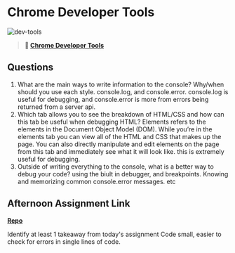 # Chrome Developer Tools

![dev-tools](https://bcw.blob.core.windows.net/public/img/lesson-images/4571780153354770)

> **📖 [Chrome Developer Tools](https://codeworksacademy.com/fs-student-guide/resources/wk2/03-Chrome-Dev-Tools)**

## Questions

1. What are the main ways to write information to the console? Why/when should you use each style.
console.log, and console.error.  console.log is useful for debugging, and console.error is more from errors being returned from a server api. 
2. Which tab allows you to see the breakdown of HTML/CSS and how can this tab be useful when debugging HTML?
Elements refers to the elements in the Document Object Model (DOM). While you’re in the elements tab you can view all of the HTML and CSS that makes up the page. You can also directly manipulate and edit elements on the page from this tab and immediately see what it will look like. this is extremely useful for debugging. 
3. Outside of writing everything to the console, what is a better way to debug your code? using the biult in debugger, and breakpoints. Knowing and memorizing common console.error messages. etc 

## Afternoon Assignment Link

**[Repo](https://github.com/Aiden6408/9.git)**

Identify at least 1 takeaway from today's assignment
Code small, easier to check for errors in single lines of code. 